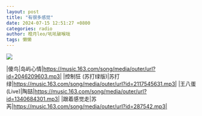 ```yaml
---
layout: post
title: "有很多感觉"
date: 2024-07-15 12:51:27 +0800
categories: radio
author: 橙月leo/吼吼破喉咙
tags: 懒懒
---
```

![]({{site.baseurl}}/images/cover_20240715.jpg)

|傻鸟|岛屿心情|https://music.163.com/song/media/outer/url?id=2046209603.mp3|
|控制狂 (苏打绿版)|苏打绿|https://music.163.com/song/media/outer/url?id=2117545631.mp3|
|王八蛋 (Live)|陶喆|https://music.163.com/song/media/outer/url?id=1340684301.mp3|
|跟着感觉走|苏芮|https://music.163.com/song/media/outer/url?id=287542.mp3|

